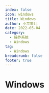 ```yaml
---
index: false
icon: windows
title: Windows
author: 小苹果儿
date: 2022-05-04
category:
  - 操作系统
  - Windows
tag:
  - Windows
breadcrumb: false
footer: true
---
```


# Windows